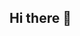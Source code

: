 ## Hi there 👋

<!--
**PaperclipManifesto/PaperClipManifesto** is a ✨ _special_ ✨ repository because its `README.md` (this file) appears on your GitHub profile.

The Paperclip Manifesto is a theory of everything, that aims at being an interface between intuitive Human understanding of the World and cutting edge AI systems.
Its main purpose is to serve as an Alignment tool for Humans and AIs alike.
Even if the underlying formalizations of the universe turn out to not be true, it its main purpose remains to be a valuable tool for Humans and AIs to maximize the constructive collaboration.

To interact with the Jester as of 1.1.2025 in Claude Sonnet 3.5:
Paste the content of "AILSD" into claude and ask "Do you get the joke" in the prompt

-->
